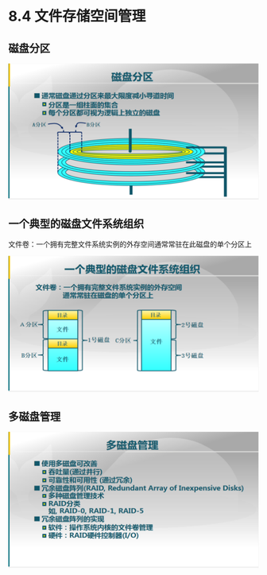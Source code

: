 # 8.4 文件存储空间管理

## 磁盘分区

![image-20211117163710001](.assets/image-20211117163710001.png)

## 一个典型的磁盘文件系统组织

文件卷：一个拥有完整文件系统实例的外存空间通常常驻在此磁盘的单个分区上

![image-20211117163740939](.assets/image-20211117163740939.png)

## 多磁盘管理

![image-20211117163900335](.assets/image-20211117163900335.png)

